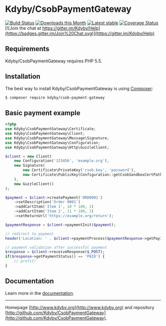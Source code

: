 Kdyby/CsobPaymentGateway
========================

[![Build Status](https://travis-ci.org/Kdyby/CsobPaymentGateway.svg?branch=master)](https://travis-ci.org/Kdyby/CsobPaymentGateway)
[![Downloads this Month](https://img.shields.io/packagist/dm/kdyby/csob-payment-gateway.svg)](https://packagist.org/packages/kdyby/csob-payment-gateway)
[![Latest stable](https://img.shields.io/packagist/v/kdyby/csob-payment-gateway.svg)](https://packagist.org/packages/kdyby/csob-payment-gateway)
[![Coverage Status](https://coveralls.io/repos/github/Kdyby/CsobPaymentGateway/badge.svg?branch=master)](https://coveralls.io/github/Kdyby/CsobPaymentGateway?branch=master)
[![Join the chat at https://gitter.im/Kdyby/Help](https://badges.gitter.im/Join%20Chat.svg)](https://gitter.im/Kdyby/Help)


Requirements
------------

Kdyby/CsobPaymentGateway requires PHP 5.5.


Installation
------------

The best way to install Kdyby/CsobPaymentGateway is using  [Composer](http://getcomposer.org/):

```sh
$ composer require kdyby/csob-payment-gateway
```

Basic payment example
---------------------

```php
<?php
use Kdyby\CsobPaymentGateway\Certificate;
use Kdyby\CsobPaymentGateway\Client;
use Kdyby\CsobPaymentGateway\Message\Signature;
use Kdyby\CsobPaymentGateway\Configuration;
use Kdyby\CsobPaymentGateway\Http\GuzzleClient;

$client = new Client(
    new Configuration('123456', 'example.org'),
    new Signature(
        new Certificate\PrivateKey('csob.key', 'password'),
        new Certificate\PublicKey(Configuration::getCsobSandboxCertPath())
    ),
    new GuzzleClient()
);

$payment = $client->createPayment('ORD0001')
    ->setDescription('Order 0001')
    ->addCartItem('Item 1', 10 * 100, 1)
    ->addCartItem('Item 2', 11 * 100, 1)
    ->setReturnUrl('https://example.org/return');

$paymentResponse = $client->paymentInit($payment);

// redirect to payment
header('Location: ' . $client->paymentProcess($paymentResponse->getPayId())->getUrl());

// payment validation after successful payment
$response = $client->receiveResponse($_POST);
if($response->getPaymentStatus() == 'PAID') {
    // profit!
}
```


Documentation
-------------

Learn more in the [documentation](https://github.com/Kdyby/CsobPaymentGateway/blob/master/docs/en/index.md).


-----

Homepage [http://www.kdyby.org](http://www.kdyby.org) and repository [http://github.com/Kdyby/CsobPaymentGateway](http://github.com/Kdyby/CsobPaymentGateway).
